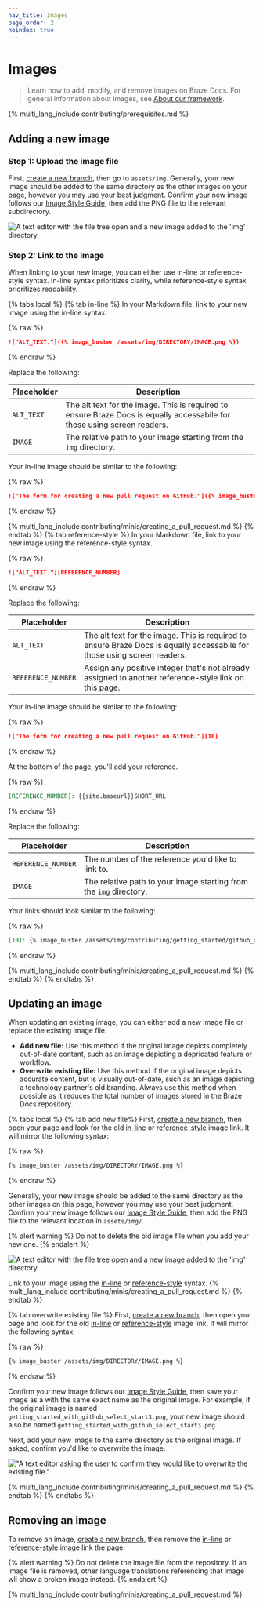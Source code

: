 ```yaml
---
nav_title: Images
page_order: 2
noindex: true
---
```


# Images

> Learn how to add, modify, and remove images on Braze Docs. For general information about images, see [About our framework](../../../_docs/_home/about_our_framework.md).

{% multi_lang_include contributing/prerequisites.md %}

## Adding a new image

### Step 1: Upload the image file

First, [create a new branch](../github/creating_a_new_branch.md), then go to `assets/img`. Generally, your new image should be added to the same directory as the other images on your page, however you may use your best judgment. Confirm your new image follows our [Image Style Guide](), then add the PNG file to the relevant subdirectory.

![A text editor with the file tree open and a new image added to the 'img' directory.]()

### Step 2: Link to the image

When linking to your new image, you can either use in-line or reference-style syntax. In-line syntax prioritizes clarity, while reference-style syntax prioritizes readability.

{% tabs local %}
{% tab in-line %}
In your Markdown file, link to your new image using the in-line syntax.

{% raw %}
```markdown
!["ALT_TEXT."]({% image_buster /assets/img/DIRECTORY/IMAGE.png %})
```
{% endraw %}

Replace the following:

| Placeholder | Description                                             |
|-------------|---------------------------------------------------------|
| `ALT_TEXT`  | The alt text for the image. This is required to ensure Braze Docs is equally accessabile for those using screen readers.|
| `IMAGE` | The relative path to your image starting from the `img` directory. |

Your in-line image should be similar to the following:

{% raw %}
```markdown
!["The form for creating a new pull request on GitHub."]({% image_buster /assets/img/contributing/getting_started/github_pull_request.png %})
```
{% endraw %}

{% multi_lang_include contributing/minis/creating_a_pull_request.md %}
{% endtab %}
{% tab reference-style %}
In your Markdown file, link to your new image using the reference-style syntax.

{% raw %}
```markdown
!["ALT_TEXT."][REFERENCE_NUMBER]
```
{% endraw %}

Replace the following:

| Placeholder | Description                                             |
|-------------|---------------------------------------------------------|
| `ALT_TEXT`  | The alt text for the image. This is required to ensure Braze Docs is equally accessabile for those using screen readers.|
| `REFERENCE_NUMBER` | Assign any positive integer that's not already assigned to another reference-style link on this page. |

Your in-line image should be similar to the following:

{% raw %}
```markdown
!["The form for creating a new pull request on GitHub."][10]
```
{% endraw %}

At the bottom of the page, you'll add your reference.

{% raw %}
```markdown
[REFERENCE_NUMBER]: {{site.baseurl}}SHORT_URL
```
{% endraw %}

Replace the following:

| Placeholder        | Description                                             |
|--------------------|---------------------------------------------------------|
| `REFERENCE_NUMBER` | The number of the reference you'd like to link to.      |
| `IMAGE` | The relative path to your image starting from the `img` directory. |

Your links should look similar to the following:

{% raw %}
```markdown
[10]: {% image_buster /assets/img/contributing/getting_started/github_pull_request.png %}
```
{% endraw %}

{% multi_lang_include contributing/minis/creating_a_pull_request.md %}
{% endtab %}
{% endtabs %}

## Updating an image

When updating an existing image, you can either add a new image file or replace the existing image file.

- **Add new file:** Use this method if the original image depicts completely out-of-date content, such as an image depicting a depricated feature or workflow.
- **Overwrite existing file:** Use this method if the original image depicts accurate content, but is visually out-of-date, such as an image depicting a technology partner's old branding. Always use this method when possible as it reduces the total number of images stored in the Braze Docs repository.

{% tabs local %}
{% tab add new file%}
First, [create a new branch]({{site.baseurl}}/home/github/creating_a_new_branch/), then open your page and look for the old [in-line]({{site.baseurl}}/home/content_management/images/?tab=in-line#step-2-link-to-the-image) or [reference-style]({{site.baseurl}}/home/content_management/images/?tab=reference-style#step-2-link-to-the-image) image link. It will mirror the following syntax:

{% raw %}
```markdown
{% image_buster /assets/img/DIRECTORY/IMAGE.png %}
```
{% endraw %}

Generally, your new image should be added to the same directory as the other images on this page, however you may use your best judgment. Confirm your new image follows our [Image Style Guide](), then add the PNG file to the relevant location in `assets/img/`.

{% alert warning %}
Do not to delete the old image file when you add your new one.
{% endalert %}

![A text editor with the file tree open and a new image added to the 'img' directory.]()

Link to your image using the [in-line]({{site.baseurl}}/home/content_management/images/?tab=in-line#step-2-link-to-the-image) or [reference-style]({{site.baseurl}}/home/content_management/images/?tab=reference-style#step-2-link-to-the-image) syntax. {% multi_lang_include contributing/minis/creating_a_pull_request.md %}
{% endtab %}

{% tab overwrite existing file %}
First, [create a new branch]({{site.baseurl}}/home/github/creating_a_new_branch/), then open your page and look for the old [in-line]({{site.baseurl}}/home/content_management/images/?tab=in-line#step-2-link-to-the-image) or [reference-style]({{site.baseurl}}/home/content_management/images/?tab=reference-style#step-2-link-to-the-image) image link. It will mirror the following syntax:

{% raw %}
```markdown
{% image_buster /assets/img/DIRECTORY/IMAGE.png %}
```
{% endraw %}

Confirm your new image follows our [Image Style Guide](), then save your image as a with the same exact name as the original image. For example, if the original image is named `getting_started_with_github_select_start3.png`, your new image should also be named `getting_started_with_github_select_start3.png`. 

Next, add your new image to the same directory as the original image. If asked, confirm you'd like to overwrite the image.

!["A text editor asking the user to confirm they would like to overwrite the existing file."]()

{% multi_lang_include contributing/minis/creating_a_pull_request.md %}
{% endtab %}
{% endtabs %}

## Removing an image

To remove an image, [create a new branch](../github/creating_a_new_branch.md), then remove the [in-line]({{site.baseurl}}/home/content_management/images/?tab=in-line#step-2-link-to-the-image) or [reference-style]({{site.baseurl}}/home/content_management/images/?tab=reference-style#step-2-link-to-the-image) image link the page. 

{% alert warning %}
Do not delete the image file from the repository. If an image file is removed, other language translations referencing that image wll show a broken image instead.
{% endalert %}

{% multi_lang_include contributing/minis/creating_a_pull_request.md %}

